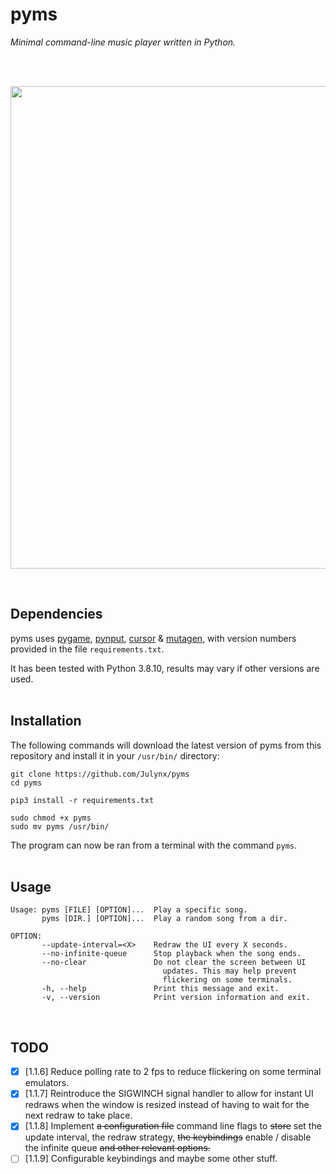 # pyms
*Minimal command-line music player written in Python.*
<br><br>

<br>
<p align="center">  
  <img width="772" src="https://i.imgur.com/uXMHtQQ.png">
</p>
<br>

## Dependencies
pyms uses [pygame](https://pypi.org/project/pygame/), [pynput](https://pypi.org/project/pynput/), [cursor](https://pypi.org/project/cursor/) & [mutagen](https://pypi.org/project/mutagen/), with version numbers provided in the file `requirements.txt`.

It has been tested with Python 3.8.10, results may vary if other versions are used.
<br><br>

## Installation
The following commands will download the latest version of pyms from this repository 
and install it in your `/usr/bin/` directory:
```
git clone https://github.com/Julynx/pyms
cd pyms
```
```
pip3 install -r requirements.txt
```
```
sudo chmod +x pyms
sudo mv pyms /usr/bin/
```
The program can now be ran from a terminal with the command `pyms`.
<br><br>

## Usage
```
Usage: pyms [FILE] [OPTION]...  Play a specific song.
       pyms [DIR.] [OPTION]...  Play a random song from a dir.

OPTION:
       --update-interval=<X>    Redraw the UI every X seconds.
       --no-infinite-queue      Stop playback when the song ends.
       --no-clear               Do not clear the screen between UI
                                  updates. This may help prevent
                                  flickering on some terminals.
       -h, --help               Print this message and exit.
       -v, --version            Print version information and exit.
```
<br>

## TODO
- [x] [1.1.6] Reduce polling rate to 2 fps to reduce flickering on some terminal emulators.
- [x] [1.1.7] Reintroduce the SIGWINCH signal handler to allow for instant UI redraws when the window is resized instead of having to wait for the next redraw to take place.
- [x] [1.1.8] Implement ~~a configuration file~~ command line flags to ~~store~~ set the update interval, the redraw strategy, ~~the keybindings~~ enable / disable the infinite queue ~~and other relevant options.~~
- [ ] [1.1.9] Configurable keybindings and maybe some other stuff.
